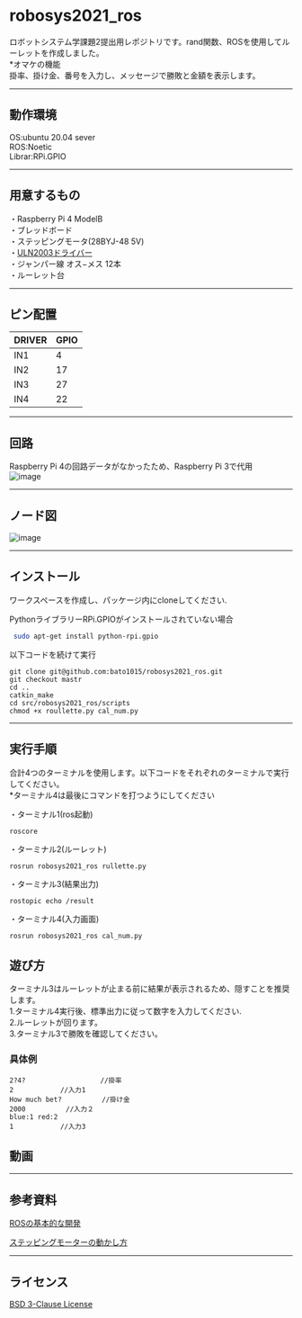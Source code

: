 # robosys2021_ros
ロボットシステム学課題2提出用レポジトリです。rand関数、ROSを使用してルーレットを作成しました。  
*オマケの機能  
掛率、掛け金、番号を入力し、メッセージで勝敗と金額を表示します。
***

## 動作環境
OS:ubuntu 20.04 sever  
ROS:Noetic  
Librar:RPi.GPIO  
***

## 用意するもの
・Raspberry Pi 4 ModelB  
・ブレッドボード  
・ステッピングモータ(28BYJ-48 5V)  
・<a href="https://www.amazon.co.jp/KKHMF-2%E5%80%8B%E3%82%BB%E3%83%83%E3%83%88-28BYJ-48-%E3%82%B9%E3%83%86%E3%83%83%E3%83%94%E3%83%B3%E3%82%B0%E3%83%A2%E3%83%BC%E3%82%BF%E3%83%BC-ULN2003%E3%82%B9%E3%83%86%E3%83%83%E3%83%94%E3%83%B3%E3%82%B0%E3%83%A2%E3%83%BC%E3%82%BF%E3%83%BC%E9%A7%86%E5%8B%95%E3%83%86%E3%82%B9%E3%83%88%E3%83%A2%E3%82%B8%E3%83%A5%E3%83%BC%E3%83%AB%E3%83%9C%E3%83%BC%E3%83%89/dp/B088FLLYF3/ref=pd_lpo_2?pd_rd_i=B088FLLYF3&psc=1">ULN2003ドライバー</a>  
・ジャンパー線 オス−メス 12本  
・ルーレット台

***
## ピン配置
| DRIVER | GPIO |
| ------ | ---- |
| IN1    | 4    |
| IN2    | 17   |
| IN3    | 27   |
| IN4    | 22   |
***
## 回路
Raspberry Pi 4の回路データがなかったため、Raspberry Pi 3で代用  
![image](https://user-images.githubusercontent.com/70883743/148645451-f5ca7c53-aea2-4464-841c-572230a073bd.png)

***
## ノード図
![image](https://user-images.githubusercontent.com/70883743/148645940-1d103b15-44c5-4d56-ac6c-d13cddba1f39.png)

***
## インストール
ワークスペースを作成し、パッケージ内にcloneしてください.  

PythonライブラリーRPi.GPIOがインストールされていない場合
```bash
 sudo apt-get install python-rpi.gpio
 ```
以下コードを続けて実行
```
git clone git@github.com:bato1015/robosys2021_ros.git
git checkout mastr
cd ..
catkin_make
cd src/robosys2021_ros/scripts
chmod +x roullette.py cal_num.py
```
***
## 実行手順
合計4つのターミナルを使用します。以下コードをそれぞれのターミナルで実行してください。  
*ターミナル4は最後にコマンドを打つようにしてください

・ターミナル1(ros起動)
```
roscore
```
・ターミナル2(ルーレット)
```
rosrun robosys2021_ros rullette.py
```
・ターミナル3(結果出力)
```
rostopic echo /result
```
・ターミナル4(入力画面)
```
rosrun robosys2021_ros cal_num.py
```
## 遊び方
ターミナル3はルーレットが止まる前に結果が表示されるため、隠すことを推奨します。  
1.ターミナル4実行後、標準出力に従って数字を入力してください.  
2.ルーレットが回ります。  
3.ターミナル3で勝敗を確認してください。
### 具体例
```
2?4?  　　　　　　　　　　//掛率
2　　　　　　　//入力1
How much bet?　　　　　　//掛け金
2000          //入力２
blue:1 red:2 
1　　　　　　　//入力3
```
## 動画
***

## 参考資料
<a href="https://kazuyamashi.github.io/ros_lecture/ros_study_py.html">ROSの基本的な開発</a>

<a href="https://tutorials-raspberrypi.com/how-to-control-a-stepper-motor-with-raspberry-pi-and-l293d-uln2003a/">ステッピングモーターの動かし方</a>
***
## ライセンス
<a href="https://github.com/bato1015/robosys2021_ros/blob/main/LICENSE">BSD 3-Clause License</a>
